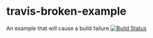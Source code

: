 # travis-broken-example

An example that will cause a build failure
[![Build Status](https://travis-ci.com/Kantako/travis-broken-example.svg?branch=master)](https://travis-ci.com/Kantako/travis-broken-example)
